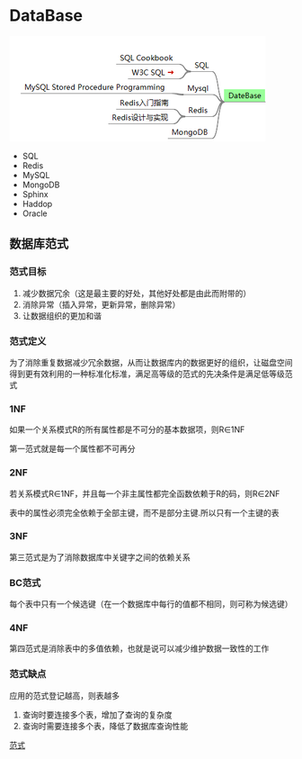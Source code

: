 # DataBase

![database.png](database.png)

- SQL
- Redis
- MySQL
- MongoDB
- Sphinx
- Haddop
- Oracle

## 数据库范式

### 范式目标

1. 减少数据冗余（这是最主要的好处，其他好处都是由此而附带的）
2. 消除异常（插入异常，更新异常，删除异常）
3. 让数据组织的更加和谐

### 范式定义

为了消除重复数据减少冗余数据，从而让数据库内的数据更好的组织，让磁盘空间得到更有效利用的一种标准化标准，满足高等级的范式的先决条件是满足低等级范式

### 1NF

如果一个关系模式R的所有属性都是不可分的基本数据项，则R∈1NF

第一范式就是每一个属性都不可再分

### 2NF

若关系模式R∈1NF，并且每一个非主属性都完全函数依赖于R的码，则R∈2NF

表中的属性必须完全依赖于全部主键，而不是部分主键.所以只有一个主键的表

### 3NF

第三范式是为了消除数据库中关键字之间的依赖关系

### BC范式

每个表中只有一个候选键（在一个数据库中每行的值都不相同，则可称为候选键）

### 4NF

第四范式是消除表中的多值依赖，也就是说可以减少维护数据一致性的工作

### 范式缺点

应用的范式登记越高，则表越多

1. 查询时要连接多个表，增加了查询的复杂度
2. 查询时需要连接多个表，降低了数据库查询性能


[范式](http://blog.jobbole.com/92442/)
